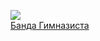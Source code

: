 ![](/books/det_history/Игорь%20Пресняков/Банда%20Гимназиста.jpg)  
[Банда Гимназиста](/books/det_history/Игорь%20Пресняков/Банда%20Гимназиста)
